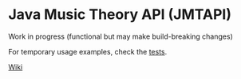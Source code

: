 # Java Music Theory API (JMTAPI)

Work in progress (functional but may make build-breaking changes)

For temporary usage examples, check the [tests](src/test/java/tests).

[Wiki](https://github.com/andrewthehan/jmtapi/wiki)
